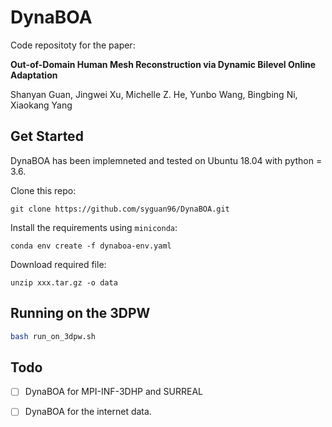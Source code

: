 # DynaBOA



Code repositoty for the paper:

**Out-of-Domain Human Mesh Reconstruction via Dynamic Bilevel Online Adaptation**

Shanyan Guan, Jingwei Xu, Michelle Z. He, Yunbo Wang, Bingbing Ni, Xiaokang Yang



## Get Started

DynaBOA has been implemneted and tested on Ubuntu 18.04 with python = 3.6.

Clone this repo:

```
git clone https://github.com/syguan96/DynaBOA.git
```

Install the requirements using `miniconda`:

```
conda env create -f dynaboa-env.yaml
```

Download required file:

```
unzip xxx.tar.gz -o data
```



## Running on the 3DPW

```bash
bash run_on_3dpw.sh
```

## Todo

- [ ] DynaBOA for MPI-INF-3DHP and SURREAL
- [ ] DynaBOA for the internet data.



